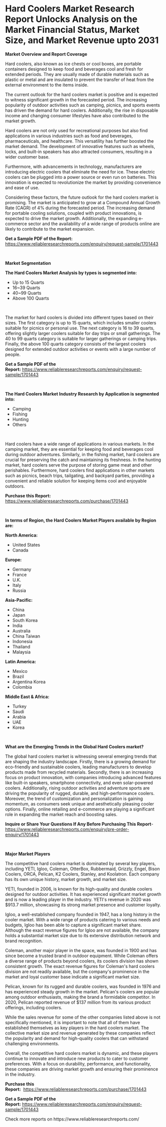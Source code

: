 <p><h1>Hard Coolers Market Research Report Unlocks Analysis on the Market Financial Status, Market Size, and Market Revenue upto 2031</h1></p><p><strong>Market Overview and Report Coverage</strong></p>
<p><p>Hard coolers, also known as ice chests or cool boxes, are portable containers designed to keep food and beverages cool and fresh for extended periods. They are usually made of durable materials such as plastic or metal and are insulated to prevent the transfer of heat from the external environment to the items inside.</p><p>The current outlook for the hard coolers market is positive and is expected to witness significant growth in the forecasted period. The increasing popularity of outdoor activities such as camping, picnics, and sports events has driven the demand for hard coolers. Additionally, the rise in disposable income and changing consumer lifestyles have also contributed to the market growth.</p><p>Hard coolers are not only used for recreational purposes but also find applications in various industries such as food and beverages, pharmaceuticals, and healthcare. This versatility has further boosted the market demand. The development of innovative features such as wheels, locks, and built-in speakers has also attracted consumers, resulting in a wider customer base.</p><p>Furthermore, with advancements in technology, manufacturers are introducing electric coolers that eliminate the need for ice. These electric coolers can be plugged into a power source or even run on batteries. This innovation is expected to revolutionize the market by providing convenience and ease of use.</p><p>Considering these factors, the future outlook for the hard coolers market is promising. The market is anticipated to grow at a Compound Annual Growth Rate (CAGR) of 4% during the forecasted period. The increasing demand for portable cooling solutions, coupled with product innovations, is expected to drive the market growth. Additionally, the expanding e-commerce sector and the availability of a wide range of products online are likely to contribute to the market expansion.</p></p>
<p><strong>Get a Sample PDF of the Report:</strong> <a href="https://www.reliableresearchreports.com/enquiry/request-sample/1701443">https://www.reliableresearchreports.com/enquiry/request-sample/1701443</a></p>
<p>&nbsp;</p>
<p><strong>Market Segmentation</strong></p>
<p><strong>The Hard Coolers Market Analysis by types is segmented into:</strong></p>
<p><ul><li>Up to 15 Quarts</li><li>16~39 Quarts</li><li>40~99 Quarts</li><li>Above 100 Quarts</li></ul></p>
<p>&nbsp;</p>
<p><p>The market for hard coolers is divided into different types based on their sizes. The first category is up to 15 quarts, which includes smaller coolers suitable for picnics or personal use. The next category is 16 to 39 quarts, offering slightly larger coolers suitable for day trips or small gatherings. The 40 to 99 quarts category is suitable for larger gatherings or camping trips. Finally, the above 100 quarts category consists of the largest coolers designed for extended outdoor activities or events with a large number of people.</p></p>
<p><strong>Get a Sample PDF of the Report:</strong>&nbsp;<a href="https://www.reliableresearchreports.com/enquiry/request-sample/1701443">https://www.reliableresearchreports.com/enquiry/request-sample/1701443</a></p>
<p>&nbsp;</p>
<p><strong>The Hard Coolers Market Industry Research by Application is segmented into:</strong></p>
<p><ul><li>Camping</li><li>Fishing</li><li>Hunting</li><li>Others</li></ul></p>
<p>&nbsp;</p>
<p><p>Hard coolers have a wide range of applications in various markets. In the camping market, they are essential for keeping food and beverages cool during outdoor adventures. Similarly, in the fishing market, hard coolers are crucial for preserving the catch and maintaining its freshness. In the hunting market, hard coolers serve the purpose of storing game meat and other perishables. Furthermore, hard coolers find applications in other markets such as picnics, beach trips, tailgating, and backyard parties, providing a convenient and reliable solution for keeping items cool and enjoyable outdoors.</p></p>
<p><strong>Purchase this Report:</strong>&nbsp; <a href="https://www.reliableresearchreports.com/purchase/1701443">https://www.reliableresearchreports.com/purchase/1701443</a></p>
<p>&nbsp;</p>
<p><strong>In terms of Region, the Hard Coolers Market Players available by Region are:</strong></p>
<p>
    <p> <strong> North America: </strong>
        <ul>
            <li>United States</li>
            <li>Canada</li>
        </ul>
        </p> 
    <p> <strong> Europe: </strong>
        <ul>
            <li>Germany</li>
            <li>France</li>
            <li>U.K.</li>
            <li>Italy</li>
            <li>Russia</li>
        </ul>
        </p> 
    <p> <strong> Asia-Pacific: </strong>
        <ul>
            <li>China</li>
            <li>Japan</li>
            <li>South Korea</li>
            <li>India</li>
            <li>Australia</li>
            <li>China Taiwan</li>
            <li>Indonesia</li>
            <li>Thailand</li>
            <li>Malaysia</li>
        </ul>
        </p> 
    <p> <strong> Latin America: </strong>
        <ul>
            <li>Mexico</li>
            <li>Brazil</li>
            <li>Argentina Korea</li>
            <li>Colombia</li>
        </ul>
        </p> 
    <p> <strong> Middle East & Africa: </strong>
        <ul>
            <li>Turkey</li>
            <li>Saudi</li>
            <li>Arabia</li>
            <li>UAE</li>
            <li>Korea</li>
        </ul>
    </p>
    </p>
<p>&nbsp;</p>
<p><strong>What are the Emerging Trends in the Global Hard Coolers market?</strong></p>
<p><p>The global hard coolers market is witnessing several emerging trends that are shaping the industry landscape. Firstly, there is a growing demand for eco-friendly and sustainable coolers, leading manufacturers to develop products made from recycled materials. Secondly, there is an increasing focus on product innovation, with companies introducing advanced features like built-in speakers, smartphone connectivity, and even solar-powered coolers. Additionally, rising outdoor activities and adventure sports are driving the popularity of rugged, durable, and high-performance coolers. Moreover, the trend of customization and personalization is gaining momentum, as consumers seek unique and aesthetically pleasing cooler options. Finally, online retailing and e-commerce are playing a significant role in expanding the market reach and boosting sales.</p></p>
<p><strong>Inquire or Share Your Questions If Any Before Purchasing This Report</strong>- <a href="https://www.reliableresearchreports.com/enquiry/pre-order-enquiry/1701443">https://www.reliableresearchreports.com/enquiry/pre-order-enquiry/1701443</a></p>
<p>&nbsp;</p>
<p><strong>Major Market Players</strong></p>
<p><p>The competitive hard coolers market is dominated by several key players, including YETI, Igloo, Coleman, OtterBox, Rubbermaid, Grizzly, Engel, Bison Coolers, ORCA, Pelican, K2 Coolers, Stanley, and Koolatron. Each company has its own unique history, market growth, and market size.</p><p>YETI, founded in 2006, is known for its high-quality and durable coolers designed for outdoor activities. It has experienced significant market growth and is now a leading player in the industry. YETI's revenue in 2020 was $913.7 million, showcasing its strong market presence and customer loyalty.</p><p>Igloo, a well-established company founded in 1947, has a long history in the cooler market. With a wide range of products catering to various needs and budgets, Igloo has been able to capture a significant market share. Although the exact revenue figures for Igloo are not available, the company holds a substantial market size due to its extensive distribution network and brand recognition.</p><p>Coleman, another major player in the space, was founded in 1900 and has since become a trusted brand in outdoor equipment. While Coleman offers a diverse range of products beyond coolers, its coolers division has shown consistent growth. The exact revenue figures for Coleman's hard coolers division are not readily available, but the company's prominence in the market and loyal customer base indicate a significant market size.</p><p>Pelican, known for its rugged and durable coolers, was founded in 1976 and has experienced steady growth in the market. Pelican's coolers are popular among outdoor enthusiasts, making the brand a formidable competitor. In 2020, Pelican reported revenue of $137 million from its various product offerings, including coolers.</p><p>While the sales revenue for some of the other companies listed above is not specifically mentioned, it is important to note that all of them have established themselves as key players in the hard coolers market. The collective market size and revenue generated by these companies reflect the popularity and demand for high-quality coolers that can withstand challenging environments.</p><p>Overall, the competitive hard coolers market is dynamic, and these players continue to innovate and introduce new products to cater to customer preferences. With a focus on durability, performance, and functionality, these companies are driving market growth and ensuring their prominence in the industry.</p></p>
<p><strong>Purchase this Report:</strong>&nbsp;&nbsp;<a href="https://www.reliableresearchreports.com/purchase/1701443">https://www.reliableresearchreports.com/purchase/1701443</a></p>
<p></p>
<p><strong>Get a Sample PDF of the Report:</strong>&nbsp;<a href="https://www.reliableresearchreports.com/enquiry/request-sample/1701443">https://www.reliableresearchreports.com/enquiry/request-sample/1701443</a></p>
<p>Check more reports on https://www.reliableresearchreports.com/</p>